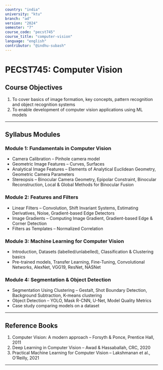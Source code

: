 ```yaml
---
country: "india"
university: "ktu"
branch: "ad"
version: "2024"
semester: "7"
course_code: "pecst745"
course_title: "computer-vision"
language: "english"
contributor: "@indhu-subash"
---
```


# PECST745: Computer Vision  

## Course Objectives

1. To cover basics of image formation, key concepts, pattern recognition and object recognition systems  
2. To enable development of computer vision applications using ML models  

---

## Syllabus Modules

### Module 1: Fundamentals in Computer Vision
- Camera Calibration – Pinhole camera model  
- Geometric Image Features – Curves, Surfaces  
- Analytical Image Features – Elements of Analytical Euclidean Geometry, Geometric Camera Parameters  
- Stereopsis – Binocular Camera Geometry, Epipolar Constraint, Binocular Reconstruction, Local & Global Methods for Binocular Fusion  

### Module 2: Features and Filters
- Linear Filters – Convolution, Shift Invariant Systems, Estimating Derivatives, Noise, Gradient-based Edge Detectors  
- Image Gradients – Computing Image Gradient, Gradient-based Edge & Corner Detection  
- Filters as Templates – Normalized Correlation  

### Module 3: Machine Learning for Computer Vision
- Introduction, Datasets (labelled/unlabelled), Classification & Clustering basics  
- Pre-trained models, Transfer Learning, Fine-Tuning, Convolutional Networks, AlexNet, VGG19, ResNet, NASNet  

### Module 4: Segmentation & Object Detection
- Segmentation Using Clustering – Gestalt, Shot Boundary Detection, Background Subtraction, K-means clustering  
- Object Detection – YOLO, Mask R-CNN, U-Net, Model Quality Metrics  
- Case study comparing models on a dataset  

---

## Reference Books

1. Computer Vision: A modern approach – Forsyth & Ponce, Prentice Hall, 2011  
2. Deep Learning in Computer Vision – Awad & Hassaballah, CRC, 2020  
3. Practical Machine Learning for Computer Vision – Lakshmanan et al., O’Reilly, 2021  

---
